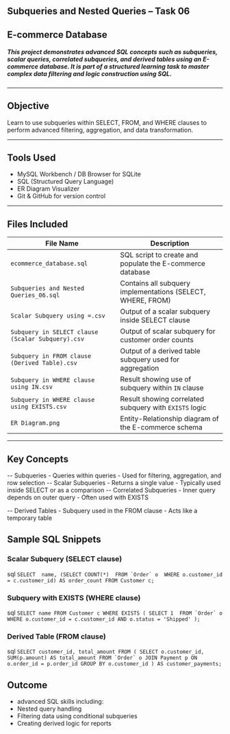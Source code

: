 ## Subqueries and Nested Queries – Task 06 
## E-commerce Database

##### This project demonstrates advanced SQL concepts such as **subqueries**, **scalar queries**, **correlated subqueries**, and **derived tables** using an E-commerce database. It is part of a structured learning task to master complex data filtering and logic construction using SQL.
---

## Objective
Learn to use subqueries within SELECT, FROM, and WHERE clauses to perform advanced filtering, aggregation, and data transformation.

---

## Tools Used
- MySQL Workbench / DB Browser for SQLite  
- SQL (Structured Query Language)  
- ER Diagram Visualizer  
- Git & GitHub for version control

---
## Files Included

| File Name                                      | Description                                                       |
|------------------------------------------------|-------------------------------------------------------------------|
| `ecommerce_database.sql`                       | SQL script to create and populate the E-commerce database         |
| `Subqueries and Nested Queries_06.sql`         | Contains all subquery implementations (SELECT, WHERE, FROM)       |
| `Scalar Subquery using =.csv`                  | Output of a scalar subquery inside SELECT clause                  |
| `Subquery in SELECT clause (Scalar Subquery).csv` | Output of scalar subquery for customer order counts           |
| `Subquery in FROM clause (Derived Table).csv`  | Output of a derived table subquery used for aggregation           |
| `Subquery in WHERE clause using IN.csv`        | Result showing use of subquery within `IN` clause                 |
| `Subquery in WHERE clause using EXISTS.csv`    | Result showing correlated subquery with `EXISTS` logic            |
| `ER Diagram.png`                               | Entity-Relationship diagram of the E-commerce schema              |

---

## Key Concepts
-- Subqueries
    - Queries within queries
    - Used for filtering, aggregation, and row selection
-- Scalar Subqueries
    - Returns a single value
    - Typically used inside SELECT or as a comparison
-- Correlated Subqueries
      - Inner query depends on outer query
      - Often used with EXISTS

-- Derived Tables
    - Subquery used in the FROM clause
    - Acts like a temporary table

## Sample SQL Snippets
### Scalar Subquery (SELECT clause)
sql
`` SELECT 
    name,
    (SELECT COUNT(*) 
     FROM `Order` o 
     WHERE o.customer_id = c.customer_id) AS order_count
FROM Customer c; ``
### Subquery with EXISTS (WHERE clause)
sql
`` SELECT name
FROM Customer c
WHERE EXISTS (
    SELECT 1 
    FROM `Order` o 
    WHERE o.customer_id = c.customer_id AND o.status = 'Shipped'
); ``
### Derived Table (FROM clause)
sql
``
SELECT customer_id, total_amount
FROM (
    SELECT o.customer_id, SUM(p.amount) AS total_amount
    FROM `Order` o
    JOIN Payment p ON o.order_id = p.order_id
    GROUP BY o.customer_id
) AS customer_payments; ``

## Outcome
- advanced SQL skills including:
- Nested query handling
- Filtering data using conditional subqueries
- Creating derived logic for reports
